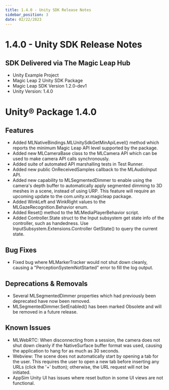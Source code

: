 ```yaml
---
title: 1.4.0 - Unity SDK Release Notes
sidebar_position: 3
date: 02/22/2023
---
```


# 1.4.0 - Unity SDK Release Notes

## SDK Delivered via The Magic Leap Hub

- Unity Example Project
- Magic Leap 2 Unity SDK Package
- Magic Leap SDK Version 1.2.0-dev1
- Unity Version: 1.4.0

# Unity® Package 1.4.0

## Features

- Added MLNativeBindings.MLUnitySdkGetMinApiLevel() method which reports the minimum Magic Leap API level supported by the package.
- Added new MLCameraBase class to the MLCamera API which can be used to make camera API calls synchronously.
- Added suite of automated API marshalling tests in Test Runner.
- Added new public OnReceivedSamples callback to the MLAudioInput API.
- Added new capability to MLSegmentedDimmer to enable using the camera's depth buffer to automatically apply segmented dimming to 3D meshes in a scene, instead of using URP. This feature will require an upcoming update to the com.unity.xr.magicleap package.
- Added WinkLeft and WinkRight values to the MLGazeRecognition.Behavior enum.
- Added Reset() method to the MLMediaPlayerBehavior script.
- Added Controller.State struct to the Input subsystem get state info of the controller, such as handedness. Use InputSubsystem.Extensions.Controller GetState() to query the current state.

## Bug Fixes

- Fixed bug where MLMarkerTracker would not shut down cleanly, causing a "PerceptionSystemNotStarted" error to fill the log output.

## Deprecations & Removals

- Several MLSegmentedDimmer properties which had previously been deprecated have now been removed.
- MLSegmentedDimmer.SetEnabled() has been marked Obsolete and will be removed in a future release.

## Known Issues

- MLWebRTC: When disconnecting from a session, the camera does not shut down cleanly if the NativeSurface buffer format was used, causing the application to hang for as much as 30 seconds.
- Webview: The scene does not automatically start by opening a tab for the user. This requires the user to open a new tab before inserting any URLs (click the '+' button); otherwise, the URL request will not be initiated.
- AppSim Unity UI has issues where reset button in some UI views are not functional.
